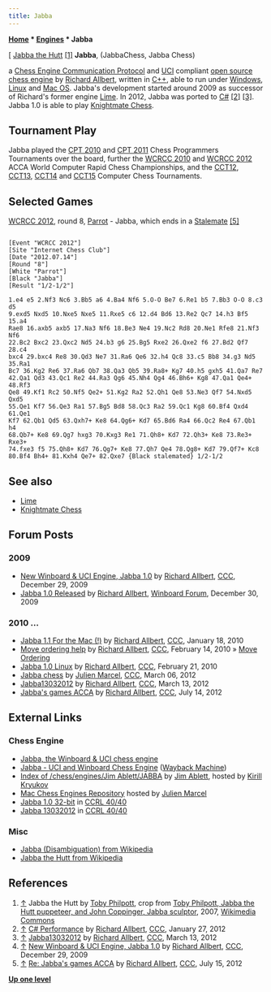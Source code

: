 ```yaml
---
title: Jabba
---
```

**[Home](Home "Home") \* [Engines](Engines "Engines") \* Jabba**



[ [Jabba the Hutt](https://en.wikipedia.org/wiki/Jabba_the_Hutt) <a id="cite-note-1" href="#cite-ref-1">[1]</a>
**Jabba**, (JabbaChess, Jabba Chess)  

a [Chess Engine Communication Protocol](Chess_Engine_Communication_Protocol "Chess Engine Communication Protocol") and [UCI](UCI "UCI") compliant [open source chess engine](Category:Open_Source "Category:Open Source") by [Richard Allbert](Richard_Allbert "Richard Allbert"), written in [C++](Cpp "Cpp"), able to run under [Windows](Windows "Windows"), [Linux](Linux "Linux") and [Mac OS](Mac_OS "Mac OS"). 
Jabba's development started around 2009 as successor of Richard's former engine [Lime](Lime "Lime"). 
In 2012, Jabba was ported to [C#](C_sharp "C sharp") <a id="cite-note-2" href="#cite-ref-2">[2]</a> <a id="cite-note-3" href="#cite-ref-3">[3]</a>. 
Jabba 1.0 is able to play [Knightmate Chess](Knightmate_Chess "Knightmate Chess"). 



## Tournament Play


Jabba played the [CPT 2010](CPT_2010 "CPT 2010") and [CPT 2011](CPT_2011 "CPT 2011") Chess Programmers Tournaments over the board, further the [WCRCC 2010](WCRCC_2010 "WCRCC 2010") and [WCRCC 2012](WCRCC_2012 "WCRCC 2012") ACCA World Computer Rapid Chess Championships, and the [CCT12](CCT12 "CCT12"), [CCT13](CCT13 "CCT13"), [CCT14](CCT14 "CCT14") and [CCT15](CCT15 "CCT15") Computer Chess Tournaments.



## Selected Games


[WCRCC 2012](WCRCC_2012 "WCRCC 2012"), round 8, [Parrot](Parrot "Parrot") - Jabba, which ends in a [Stalemate](Stalemate "Stalemate") <a id="cite-note-5" href="#cite-ref-5">[5]</a>




```

[Event "WCRCC 2012"]
[Site "Internet Chess Club"]
[Date "2012.07.14"]
[Round "8"]
[White "Parrot"]
[Black "Jabba"]
[Result "1/2-1/2"]

1.e4 e5 2.Nf3 Nc6 3.Bb5 a6 4.Ba4 Nf6 5.O-O Be7 6.Re1 b5 7.Bb3 O-O 8.c3 d5 
9.exd5 Nxd5 10.Nxe5 Nxe5 11.Rxe5 c6 12.d4 Bd6 13.Re2 Qc7 14.h3 Bf5 15.a4 
Rae8 16.axb5 axb5 17.Na3 Nf6 18.Be3 Ne4 19.Nc2 Rd8 20.Ne1 Rfe8 21.Nf3 Nf6 
22.Bc2 Bxc2 23.Qxc2 Nd5 24.b3 g6 25.Bg5 Rxe2 26.Qxe2 f6 27.Bd2 Qf7 28.c4 
bxc4 29.bxc4 Re8 30.Qd3 Ne7 31.Ra6 Qe6 32.h4 Qc8 33.c5 Bb8 34.g3 Nd5 35.Ra1 
Bc7 36.Kg2 Re6 37.Ra6 Qb7 38.Qa3 Qb5 39.Ra8+ Kg7 40.h5 gxh5 41.Qa7 Re7 
42.Qa1 Qd3 43.Qc1 Re2 44.Ra3 Qg6 45.Nh4 Qg4 46.Bh6+ Kg8 47.Qa1 Qe4+ 48.Rf3 
Qe8 49.Kf1 Rc2 50.Nf5 Qe2+ 51.Kg2 Ra2 52.Qh1 Qe8 53.Ne3 Qf7 54.Nxd5 Qxd5 
55.Qe1 Kf7 56.Qe3 Ra1 57.Bg5 Bd8 58.Qc3 Ra2 59.Qc1 Kg8 60.Bf4 Qxd4 61.Qe1 
Kf7 62.Qb1 Qd5 63.Qxh7+ Ke8 64.Qg6+ Kd7 65.Bd6 Ra4 66.Qc2 Re4 67.Qb1 h4 
68.Qb7+ Ke8 69.Qg7 hxg3 70.Kxg3 Re1 71.Qh8+ Kd7 72.Qh3+ Ke8 73.Re3+ Rxe3+ 
74.fxe3 f5 75.Qh8+ Kd7 76.Qg7+ Ke8 77.Qh7 Qe4 78.Qg8+ Kd7 79.Qf7+ Kc8 
80.Bf4 Bh4+ 81.Kxh4 Qe7+ 82.Qxe7 {Black stalemated} 1/2-1/2

```

## See also


* [Lime](Lime "Lime")
* [Knightmate Chess](Knightmate_Chess "Knightmate Chess")


## Forum Posts


### 2009


* [New Winboard & UCI Engine, Jabba 1.0](http://www.talkchess.com/forum/viewtopic.php?t=31341) by [Richard Allbert](Richard_Allbert "Richard Allbert"), [CCC](CCC "CCC"), December 29, 2009
* [Jabba 1.0 Released](http://www.open-aurec.com/wbforum/viewtopic.php?f=2&t=50681&p=192408) by [Richard Allbert](Richard_Allbert "Richard Allbert"), [Winboard Forum](Computer_Chess_Forums "Computer Chess Forums"), December 30, 2009


### 2010 ...


* [Jabba 1.1 For the Mac (!)](http://www.talkchess.com/forum/viewtopic.php?t=31804) by [Richard Allbert](Richard_Allbert "Richard Allbert"), [CCC](CCC "CCC"), January 18, 2010
* [Move ordering help](http://www.talkchess.com/forum3/viewtopic.php?f=7&t=32611) by [Richard Allbert](Richard_Allbert "Richard Allbert"), [CCC](CCC "CCC"), February 14, 2010 » [Move Ordering](Move_Ordering "Move Ordering")
* [Jabba 1.0 Linux](http://www.talkchess.com/forum/viewtopic.php?t=32808) by [Richard Allbert](Richard_Allbert "Richard Allbert"), [CCC](CCC "CCC"), February 21, 2010
* [Jabba chess](http://www.talkchess.com/forum/viewtopic.php?t=42771) by [Julien Marcel](Julien_Marcel "Julien Marcel"), [CCC](CCC "CCC"), March 06, 2012
* [Jabba13032012](http://www.talkchess.com/forum/viewtopic.php?t=42857) by [Richard Allbert](Richard_Allbert "Richard Allbert"), [CCC](CCC "CCC"), March 13, 2012
* [Jabba's games ACCA](http://www.talkchess.com/forum/viewtopic.php?t=44430) by [Richard Allbert](Richard_Allbert "Richard Allbert"), [CCC](CCC "CCC"), July 14, 2012


## External Links


### Chess Engine


* [Jabba, the Winboard & UCI chess engine](http://jabbachess.blogspot.com/)
* [Jabba - UCI and Winboard Chess Engine](https://web.archive.org/web/20140519133907/http://www.rja-software.com/Jabba.php) ([Wayback Machine](https://en.wikipedia.org/wiki/Wayback_Machine))
* [Index of /chess/engines/Jim Ablett/JABBA](http://kirr.homeunix.org/chess/engines/Jim%20Ablett/JABBA/) by [Jim Ablett](Jim_Ablett "Jim Ablett"), hosted by [Kirill Kryukov](Kirill_Kryukov "Kirill Kryukov")
* [Mac Chess Engines Repository](http://julien.marcel.free.fr/macchess/Chess_on_Mac/Engines.html) hosted by [Julien Marcel](Julien_Marcel "Julien Marcel")
* [Jabba 1.0 32-bit](http://www.computerchess.org.uk/ccrl/4040/cgi/engine_details.cgi?match_length=30&print=Details&each_game=1&eng=Jabba%201.0%2032-bit#Jabba_1_0_32-bit) in [CCRL 40/40](CCRL "CCRL")
* [Jabba 13032012](http://www.computerchess.org.uk/ccrl/4040/cgi/engine_details.cgi?match_length=30&each_game=1&print=Details&each_game=1&eng=Jabba%2013032012#Jabba_13032012) in [CCRL 40/40](CCRL "CCRL")


### Misc


* [Jabba (Disambiguation) from Wikipedia](https://en.wikipedia.org/wiki/Jabba)
* [Jabba the Hutt from Wikipedia](https://en.wikipedia.org/wiki/Jabba_the_Hutt)


## References


1. <a id="cite-ref-1" href="#cite-note-1">↑</a> Jabba the Hutt by [Toby Philpott](https://en.wikipedia.org/wiki/Toby_Philpott), crop from [Toby Philpott, Jabba the Hutt puppeteer, and John Coppinger, Jabba sculptor](https://commons.wikimedia.org/wiki/File:Philpott_coppinger.jpg), 2007, [Wikimedia Commons](https://en.wikipedia.org/wiki/Wikimedia_Commons)
2. <a id="cite-ref-2" href="#cite-note-2">↑</a> [C# Performance](http://www.talkchess.com/forum/viewtopic.php?t=42186) by [Richard Allbert](Richard_Allbert "Richard Allbert"), [CCC](CCC "CCC"), January 27, 2012
3. <a id="cite-ref-3" href="#cite-note-3">↑</a> [Jabba13032012](http://www.talkchess.com/forum/viewtopic.php?t=42857) by [Richard Allbert](Richard_Allbert "Richard Allbert"), [CCC](CCC "CCC"), March 13, 2012
4. <a id="cite-ref-4" href="#cite-note-4">↑</a> [New Winboard & UCI Engine, Jabba 1.0](http://www.talkchess.com/forum/viewtopic.php?t=31341) by [Richard Allbert](Richard_Allbert "Richard Allbert"), [CCC](CCC "CCC"), December 29, 2009
5. <a id="cite-ref-5" href="#cite-note-5">↑</a> [Re: Jabba's games ACCA](http://www.talkchess.com/forum/viewtopic.php?t=44430&start=7) by [Richard Allbert](Richard_Allbert "Richard Allbert"), [CCC](CCC "CCC"), July 15, 2012

**[Up one level](Engines "Engines")**







 
